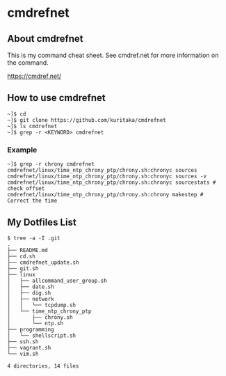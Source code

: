 # cmdrefnet


## About cmdrefnet
This is my command cheat sheet.
See cmdref.net for more information on the command.

https://cmdref.net/


## How to use cmdrefnet

```
~]$ cd
~]$ git clone https://github.com/kuritaka/cmdrefnet
~]$ ls cmdrefnet
~]$ grep -r <KEYWORD> cmdrefnet
```

### Example
```
~]$ grep -r chrony cmdrefnet
cmdrefnet/linux/time_ntp_chrony_ptp/chrony.sh:chronyc sources
cmdrefnet/linux/time_ntp_chrony_ptp/chrony.sh:chronyc sources -v
cmdrefnet/linux/time_ntp_chrony_ptp/chrony.sh:chronyc sourcestats # check offset
cmdrefnet/linux/time_ntp_chrony_ptp/chrony.sh:chrony makestep # Correct the time
```


## My Dotfiles List

```
$ tree -a -I .git
.
├── README.md
├── cd.sh
├── cmdrefnet_update.sh
├── git.sh
├── linux
│   ├── allcommand_user_group.sh
│   ├── date.sh
│   ├── dig.sh
│   ├── network
│   │   └── tcpdump.sh
│   └── time_ntp_chrony_ptp
│       ├── chrony.sh
│       └── ntp.sh
├── programming
│   └── shellscript.sh
├── ssh.sh
├── vagrant.sh
└── vim.sh

4 directories, 14 files
```


